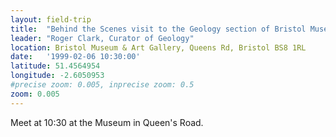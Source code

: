 ```yaml
---
layout: field-trip
title:  "Behind the Scenes visit to the Geology section of Bristol Museums and Art Gallery"
leader: "Roger Clark, Curator of Geology"
location: Bristol Museum & Art Gallery, Queens Rd, Bristol BS8 1RL
date:   '1999-02-06 10:30:00'
latitude: 51.4564954
longitude: -2.6050953
#precise zoom: 0.005, inprecise zoom: 0.5
zoom: 0.005
---
```

Meet at 10:30 at the Museum in Queen's Road.